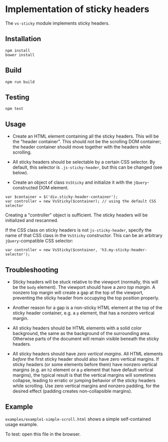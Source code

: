 Implementation of sticky headers
=================

The `vs-sticky` module implements sticky headers.

## Installation

```
npm install
bower install
```

## Build

```
npm run build
```

## Testing

```
npm test
```

## Usage

* Create an HTML element containing all the sticky headers. This will be the "header container". This should not be the scrolling DOM container; the header container should move together with the headers while scrolling.

* All sticky headers should be selectable by a certain CSS selector.
By default, this selector is `.js-sticky-header`, but this can be changed (see below).

* Create an object of class `VsSticky` and initialize it with the `jQuery`-constructed DOM element.

```
var $container = $('div.sticky-header-container');
var controller = new VsSticky($container); // using the default CSS selector
```

Creating a "controller" object is sufficient. The sticky headers will be initialized and rescanned.


If the CSS class on sticky headers is not `js-sticky-header`, specify the name of that CSS class in the `VsSticky` constructor. This can be an arbitrary `jQuery`-compatible CSS selector:

```
var controller = new VsSticky($container, 'h3.my-sticky-header-selector');
```

## Troubleshooting 

* Sticky headers will be stuck relative to the viewport (normally, this will be the `body` element). The viewport should have a _zero top margin_. A nonzero top margin will create a gap at the top of the viewport, preventing the sticky header from occupying the top position properly.
 
* Another reason for a gap is a non-sticky HTML element at the top of the sticky header container, e.g. a `p` element, that has a nonzero vertical margin.

* All sticky headers should be HTML elements with a solid color background, the same as the background of the surrounding area. Otherwise parts of the document will remain visible beneath the sticky headers.

* All sticky headers should have _zero vertical margins_. All HTML elements _before_ the first sticky header should also have zero vertical margins. If sticky headers (or some elements before them) have nonzero vertical margins (e.g. an `h2` element or a `p` element that have default vertical margins), the typical result is that the vertical margins will sometimes collapse, leading to erratic or jumping behavior of the sticky headers while scrolling. Use zero vertical margins and nonzero padding, for the desired effect (padding creates non-collapsible margins).


## Example

`examples/example1-simple-scroll.html` shows a simple self-contained usage example.

To test: open this file in the browser.

